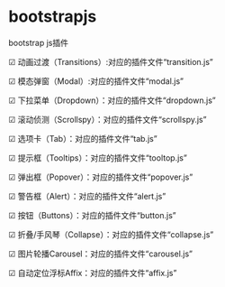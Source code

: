 # bootstrapjs
bootstrap js插件

 ☑ 动画过渡（Transitions）:对应的插件文件“transition.js”

  ☑ 模态弹窗（Modal）:对应的插件文件“modal.js”

  ☑ 下拉菜单（Dropdown）：对应的插件文件“dropdown.js”

  ☑ 滚动侦测（Scrollspy）：对应的插件文件“scrollspy.js”

  ☑ 选项卡（Tab）：对应的插件文件“tab.js”

  ☑ 提示框（Tooltips）：对应的插件文件“tooltop.js”

  ☑ 弹出框（Popover）：对应的插件文件“popover.js”

  ☑ 警告框（Alert）：对应的插件文件“alert.js”

  ☑ 按钮（Buttons）：对应的插件文件“button.js”

  ☑ 折叠/手风琴（Collapse）：对应的插件文件“collapse.js”

  ☑ 图片轮播Carousel：对应的插件文件“carousel.js”

  ☑ 自动定位浮标Affix：对应的插件文件“affix.js”
